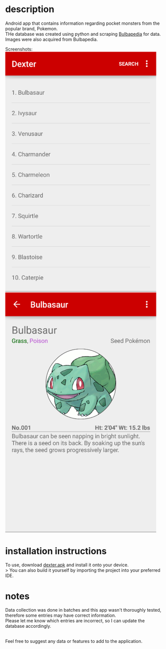 <h1>description</h1>
Android app that contains information regarding pocket monsters from the popular brand, Pokemon.<br>
THe database was created using python and scraping <a href="http://bulbapedia.bulbagarden.net/">Bulbapedia</a> for data.<br>
Images were also acquired from Bulbapedia.<br>

Screenshots:<br>
<img src="screenshots/default.png" alt="title" width="480px"/><br>
<img src="screenshots/details.png" alt="details" width="480px"/><br>

<h1>installation instructions</h1>
To use, download <a href="https://github.com/JotraN/dexter/raw/master/dexter.apk">dexter.apk</a> and install it onto your device.<br>>
You can also build it yourself by importing the project into your preferred IDE.<br>

<h1>notes</h1>
Data collection was done in batches and this app wasn't thoroughly tested,<br>
therefore some entries may have correct information.<br>
Please let me know which entries are incorrect, so I can update the database accordingly.<br><br>

Feel free to suggest any data or features to add to the application.
